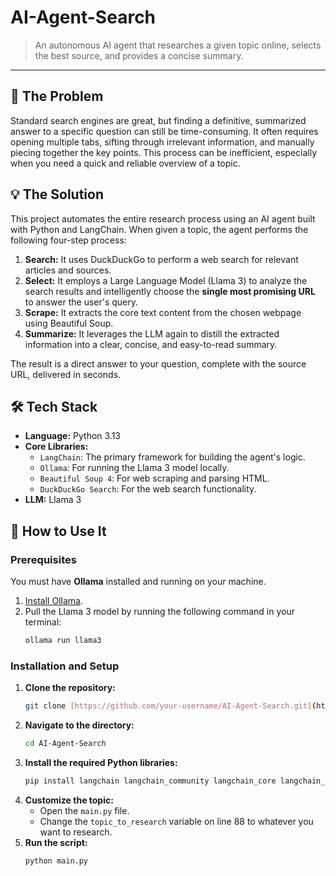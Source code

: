 # AI-Agent-Search

> An autonomous AI agent that researches a given topic online, selects the best source, and provides a concise summary.



---

## 🎯 The Problem

Standard search engines are great, but finding a definitive, summarized answer to a specific question can still be time-consuming. It often requires opening multiple tabs, sifting through irrelevant information, and manually piecing together the key points. This process can be inefficient, especially when you need a quick and reliable overview of a topic.

## 💡 The Solution

This project automates the entire research process using an AI agent built with Python and LangChain. When given a topic, the agent performs the following four-step process:

1.  **Search:** It uses DuckDuckGo to perform a web search for relevant articles and sources.
2.  **Select:** It employs a Large Language Model (Llama 3) to analyze the search results and intelligently choose the **single most promising URL** to answer the user's query.
3.  **Scrape:** It extracts the core text content from the chosen webpage using Beautiful Soup.
4.  **Summarize:** It leverages the LLM again to distill the extracted information into a clear, concise, and easy-to-read summary.

The result is a direct answer to your question, complete with the source URL, delivered in seconds.

## 🛠️ Tech Stack

* **Language:** Python 3.13
* **Core Libraries:**
    * `LangChain`: The primary framework for building the agent's logic.
    * `Ollama`: For running the Llama 3 model locally.
    * `Beautiful Soup 4`: For web scraping and parsing HTML.
    * `DuckDuckGo Search`: For the web search functionality.
* **LLM:** Llama 3

## 🚀 How to Use It

### Prerequisites

You must have **Ollama** installed and running on your machine.
1.  [Install Ollama](https://ollama.com/).
2.  Pull the Llama 3 model by running the following command in your terminal:
    ```bash
    ollama run llama3
    ```

### Installation and Setup

1.  **Clone the repository:**
    ```bash
    git clone [https://github.com/your-username/AI-Agent-Search.git](https://github.com/your-username/AI-Agent-Search.git)
    ```
2.  **Navigate to the directory:**
    ```bash
    cd AI-Agent-Search
    ```
3.  **Install the required Python libraries:**
    ```bash
    pip install langchain langchain_community langchain_core langchain_ollama beautifulsoup4 duckduckgo-search
    ```
4.  **Customize the topic:**
    * Open the `main.py` file.
    * Change the `topic_to_research` variable on line 88 to whatever you want to research.
5.  **Run the script:**
    ```bash
    python main.py
    ```
